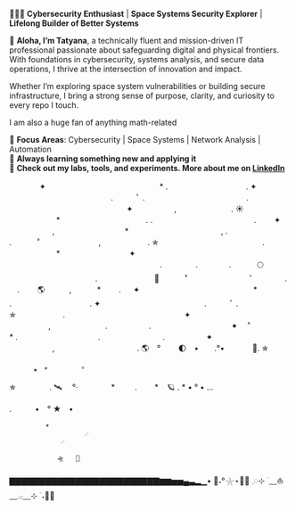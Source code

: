 👩🏽‍💻 **Cybersecurity Enthusiast** | **Space Systems Security Explorer** | **Lifelong Builder of Better Systems**

🌸 **Aloha, I’m Tatyana**, a technically fluent and mission-driven IT professional passionate about safeguarding digital and physical frontiers. With foundations in cybersecurity, systems analysis, and secure data operations, I thrive at the intersection of innovation and impact.

Whether I’m exploring space system vulnerabilities or building secure infrastructure, I bring a strong sense of purpose, clarity, and curiosity to every repo I touch.  

I am also a huge fan of anything math-related  

🔭 **Focus Areas**: Cybersecurity | Space Systems | Network Analysis | Automation  
🌱 **Always learning something new and applying it**  
📂 **Check out my labs, tools, and experiments. More about me on [LinkedIn](https://www.linkedin.com/in/spacecyberguard)**

  　　　   ✦    　　　　　　　　　　　　　　     *    .　　　　　　　　　　.             ✦                                                                             　　　　　　　　　　　　　.　　　ﾟ .　　　　　　　　　　　　　. 　　　　　　　　　　　　　　　✦ 　　　　　,　　　　　　　.
                 ☀️
　　　　　　*　　　　　　　　　　　.
.　　　　　　　　　　　　　. 　　✦ 　   　　　,　　　　　　　　　*
　　　　　 　　　　 　　,
            .　　　　　 　　 　　　 .　
　　˚　　　 　   　　,　　　　　　.   ✯
　　　　　　　　　　　　　.
　　　　　　* 　　   　　　　　 ✦ 　
　　　　　　　　　　　　　　　　　　.
　　　　.　　　　.　　　 🌕
　　　　　　　　　　　.
　　　　　　　🚀
　　　˚　　　　　　　　ﾟ　　　　.
　. 　　🌎 ‍ ‍ ‍ ‍ ‍ ‍ ‍ ‍ ‍ ‍ ,
　　　*　　 .
   　   ✦    　　　　　　　　　　　　　　     *    .　　　　　　　　　　.             ✦                                                                             　　　　　　　　　　　　　.　　　ﾟ .　　　　　　　✯　　　　　　. 　　　　　　　　　　　　　　　✦ 　　　　　,　　　　　　　.
　　　　　.　　　　　　　　　　 ✦
　˚　　　　　　　　*
.  　　　　　　　　　　.　　　　　　　　.
　　　　　✦ 　   　　　,　　    　　　　　　　　.
🌎　°　　
                       🌓　•　　.°•　　
 　
🚀.                       ✯

          ★　*　　　　　°
✯
　　　　.         🛰 　°·　　
       *         . 
     
 *    🪐 .  *         • ° • ...   

.　　　•　° ★　• 
                                
             ☀️       
           ️            ☄️
                 ☄️ 
       ️      ️                   
                🛸   🤺
▇▇▇▇▇▇▇▇▇▇▇▇▇▇▇▇▇▇▇▇▇▇▇▇▇▆▆▅▅▄▃▂▁• 🌊˖°𓇼⋆🐋🐚 𓈒𓏸⊹ ࣪ ﹏⛵﹏𓂁﹏⊹ ࣪ ˖🌊🌊
